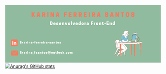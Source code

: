 ![KarinaSantos](KarinaSantos.png)
[![Anurag's GitHub stats](https://github-readme-stats.vercel.app/apiKarinaFS)](https://github.com/anuraghazra/github-readme-stats)
